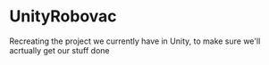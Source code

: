 # UnityRobovac
Recreating the project we currently have in Unity, to make sure we'll acrtually get our stuff done
